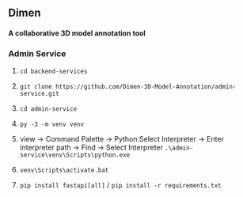 ## Dimen
#### A collaborative 3D model annotation tool

### Admin Service

1. `cd backend-services`
2. `git clone https://github.com/Dimen-3D-Model-Annotation/admin-service.git`
3. `cd admin-service`
4. `py -3 -m venv venv`

5. view -> Command Palette -> Python:Select Interpreter -> Enter interpreter path -> Find -> Select Interpreter
`.\admin-service\venv\Scripts\python.exe`

6. `venv\Scripts\activate.bat`

7. `pip install fastapi[all]` / `pip install -r requirements.txt`
